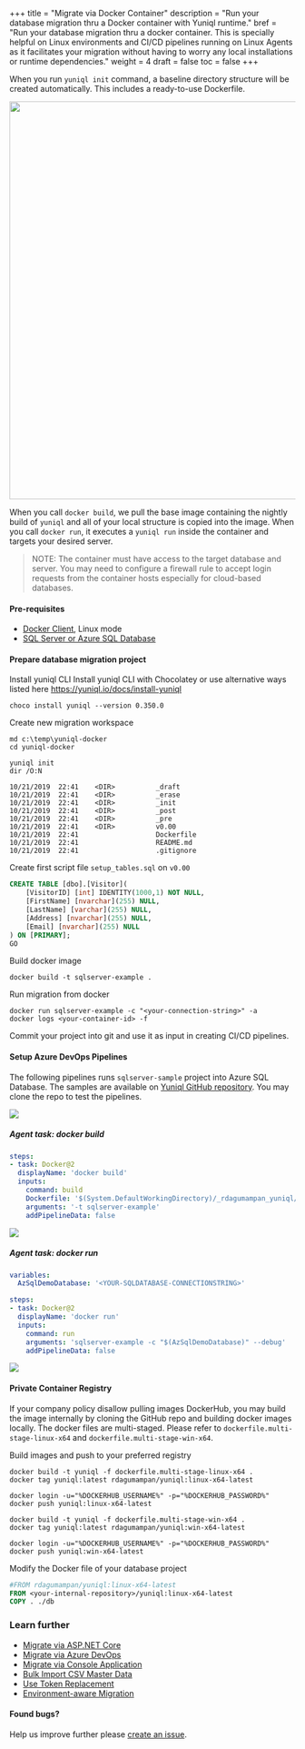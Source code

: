 +++
title = "Migrate via Docker Container"
description = "Run your database migration thru a Docker container with Yuniql runtime."
bref = "Run your database migration thru a docker container. This is specially helpful on Linux environments and CI/CD pipelines running on Linux Agents as it facilitates your migration without having to worry any local installations or runtime dependencies."
weight = 4
draft = false
toc = false
+++ 

When you run `yuniql init` command, a baseline directory structure will be created automatically. This includes a ready-to-use Dockerfile.

<img src="https://raw.githubusercontent.com/rdagumampan/yuniql/master/assets/wiki-sample-sqlserverdb-01.png" width=700>

When you call `docker build`, we pull the base image containing the nightly build of `yuniql` and all of your local structure is copied into the image. When you call `docker run`, it executes a `yuniql run` inside the container and targets your desired server.

>NOTE: The container must have access to the target database and server. You may need to configure a firewall rule to accept login requests from the container hosts especially for cloud-based databases.

#### Pre-requisites
- [Docker Client](https://www.docker.com/products/docker-desktop), Linux mode
- [SQL Server or Azure SQL Database](https://www.microsoft.com/en-us/sql-server/sql-server-downloads)
 
#### Prepare database migration project

Install yuniql CLI
Install yuniql CLI with Chocolatey or use alternative ways listed here https://yuniql.io/docs/install-yuniql

```shell
choco install yuniql --version 0.350.0
```
	
Create new migration workspace

```shell
md c:\temp\yuniql-docker
cd yuniql-docker

yuniql init
dir /O:N

10/21/2019  22:41    <DIR>          _draft
10/21/2019  22:41    <DIR>          _erase
10/21/2019  22:41    <DIR>          _init
10/21/2019  22:41    <DIR>          _post
10/21/2019  22:41    <DIR>          _pre
10/21/2019  22:41    <DIR>          v0.00
10/21/2019  22:41                   Dockerfile
10/21/2019  22:41                   README.md
10/21/2019  22:41                   .gitignore
```

Create first script file `setup_tables.sql` on `v0.00`

```sql
CREATE TABLE [dbo].[Visitor](
	[VisitorID] [int] IDENTITY(1000,1) NOT NULL,
	[FirstName] [nvarchar](255) NULL,
	[LastName] [varchar](255) NULL,
	[Address] [nvarchar](255) NULL,
	[Email] [nvarchar](255) NULL
) ON [PRIMARY];
GO
```

Build docker image

```shell
docker build -t sqlserver-example .
```

Run migration from docker

```shell
docker run sqlserver-example -c "<your-connection-string>" -a
docker logs <your-container-id> -f
```

Commit your project into git and use it as input in creating CI/CD pipelines.

#### Setup Azure DevOps Pipelines
The following pipelines runs `sqlserver-sample` project into Azure SQL Database. The samples are available on [Yuniql GitHub repository](https://github.com/rdagumampan/yuniql/tree/master/samples/sqlserver-sample). You may clone the repo to test the pipelines.

<img src="https://raw.githubusercontent.com/rdagumampan/yuniql/master/assets/dockerized-migration-03.png">

##### Agent task: docker build
```yaml
steps:
- task: Docker@2
  displayName: 'docker build'
  inputs:
    command: build
    Dockerfile: '$(System.DefaultWorkingDirectory)/_rdagumampan_yuniql/samples/basic-sqlserver-sample/Dockerfile'
    arguments: '-t sqlserver-example'
    addPipelineData: false
```
<img src="https://raw.githubusercontent.com/rdagumampan/yuniql/master/assets/dockerized-migration-01.png">

##### Agent task: docker run

```yaml
variables:
  AzSqlDemoDatabase: '<YOUR-SQLDATABASE-CONNECTIONSTRING>'

steps:
- task: Docker@2
  displayName: 'docker run'
  inputs:
    command: run
    arguments: 'sqlserver-example -c "$(AzSqlDemoDatabase)" --debug'
    addPipelineData: false
```

<img src="https://raw.githubusercontent.com/rdagumampan/yuniql/master/assets/dockerized-migration-02.png">

#### Private Container Registry

If your company policy disallow pulling images DockerHub, you may build the image internally by cloning the GitHub repo and building docker images locally. The docker files are multi-staged. Please refer to `dockerfile.multi-stage-linux-x64` and `dockerfile.multi-stage-win-x64`.

Build images and push to your preferred registry

```shell
docker build -t yuniql -f dockerfile.multi-stage-linux-x64 .
docker tag yuniql:latest rdagumampan/yuniql:linux-x64-latest

docker login -u="%DOCKERHUB_USERNAME%" -p="%DOCKERHUB_PASSWORD%"
docker push yuniql:linux-x64-latest
```

```shell
docker build -t yuniql -f dockerfile.multi-stage-win-x64 .
docker tag yuniql:latest rdagumampan/yuniql:win-x64-latest

docker login -u="%DOCKERHUB_USERNAME%" -p="%DOCKERHUB_PASSWORD%"
docker push yuniql:win-x64-latest
```

Modify the Docker file of your database project

```dockerfile
#FROM rdagumampan/yuniql:linux-x64-latest
FROM <your-internal-repository>/yuniql:linux-x64-latest
COPY . ./db
```

### Learn further

* [Migrate via ASP.NET Core](https://yuniql.io/docs/migrate-via-aspnetcore-application/)
* [Migrate via Azure DevOps](https://yuniql.io/docs/migrate-via-azure-devops-pipelines/)
* [Migrate via Console Application](https://yuniql.io/docs/migrate-via-netcore-console-application/)
* [Bulk Import CSV Master Data](https://yuniql.io/docs/bulk-import-csv-master-data/)
* [Use Token Replacement](https://yuniql.io/docs/token-replacement/)
* [Environment-aware Migration](https://yuniql.io/docs/environment-aware-scripts/)

#### Found bugs?

Help us improve further please [create an issue](https://github.com/rdagumampan/yuniql/issues/new).